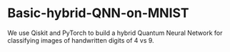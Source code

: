 # Basic-hybrid-QNN-on-MNIST
We use Qiskit and PyTorch to build a hybrid Quantum Neural Network for classifying images of handwritten digits of 4 vs 9.
